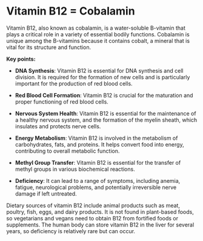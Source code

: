 # Vitamin B12 = Cobalamin

Vitamin B12, also known as cobalamin, is a water-soluble B-vitamin that plays a critical role in a variety of essential bodily functions. Cobalamin is unique among the B-vitamins because it contains cobalt, a mineral that is vital for its structure and function.

**Key points:**

* **DNA Synthesis**: Vitamin B12 is essential for DNA synthesis and cell division. It is required for the formation of new cells and is particularly important for the production of red blood cells.

* **Red Blood Cell Formation**: Vitamin B12  is crucial for the maturation and proper functioning of red blood cells.

* **Nervous System Health**: Vitamin B12 is essential for the maintenance of a healthy nervous system, and the formation of the myelin sheath, which insulates and protects nerve cells.

* **Energy Metabolism**: Vitamin B12 is involved in the metabolism of carbohydrates, fats, and proteins. It helps convert food into energy, contributing to overall metabolic function.

* **Methyl Group Transfer**: Vitamin B12 is essential for the transfer of methyl groups in various biochemical reactions.

* **Deficiency**: It can lead to a range of symptoms, including anemia, fatigue, neurological problems, and potentially irreversible nerve damage if left untreated.

Dietary sources of vitamin B12 include animal products such as meat, poultry, fish, eggs, and dairy products. It is not found in plant-based foods, so vegetarians and vegans need to obtain B12 from fortified foods or supplements. The human body can store vitamin B12 in the liver for several years, so deficiency is relatively rare but can occur.
